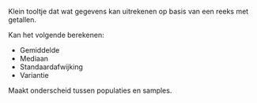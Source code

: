 Klein tooltje dat wat gegevens kan uitrekenen op basis van een reeks met getallen.

Kan het volgende berekenen:
- Gemiddelde
- Mediaan
- Standaardafwijking
- Variantie

Maakt onderscheid tussen populaties en samples.


